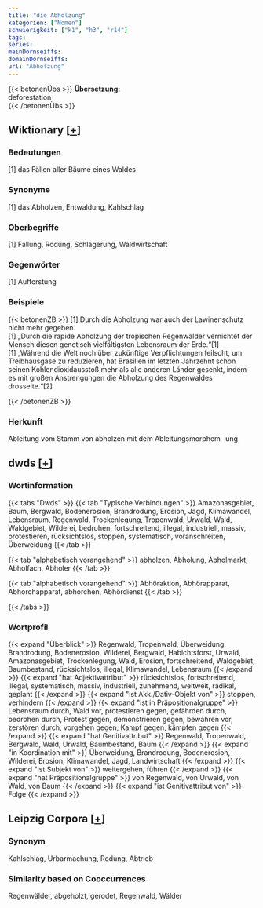 ```yaml
---
title: "die Abholzung"
kategorien: ["Nomen"]
schwierigkeit: ["k1", "h3", "r14"]
tags:
series:
mainDornseiffs:
domainDornseiffs:
url: "Abholzung"
---
```


{{< betonenÜbs >}}
**Übersetzung:**  
deforestation  
{{< /betonenÜbs >}}

## Wiktionary [[+](https://de.wiktionary.org/wiki/Abholzung)]

### Bedeutungen
[1] das Fällen aller Bäume eines Waldes  

### Synonyme
[1] das Abholzen, Entwaldung, Kahlschlag  

### Oberbegriffe
[1] Fällung, Rodung, Schlägerung, Waldwirtschaft  

### Gegenwörter
[1] Aufforstung  

### Beispiele
{{< betonenZB >}}
[1] Durch die Abholzung war auch der Lawinenschutz nicht mehr gegeben.  
[1] „Durch die rapide Abholzung der tropischen Regenwälder vernichtet der Mensch diesen genetisch vielfältigsten Lebensraum der Erde.“[1]  
[1] „Während die Welt noch über zukünftige Verpflichtungen feilscht, um Treibhausgase zu reduzieren, hat Brasilien im letzten Jahrzehnt schon seinen Kohlendioxidausstoß mehr als alle anderen Länder gesenkt, indem es mit großen Anstrengungen die Abholzung des Regenwaldes drosselte.“[2]  

{{< /betonenZB >}}
### Herkunft
Ableitung vom Stamm von abholzen mit dem Ableitungsmorphem -ung  



## dwds [[+](https://www.dwds.de/wb/Abholzung)]

### Wortinformation
{{< tabs "Dwds" >}}
{{< tab "Typische Verbindungen" >}}
Amazonasgebiet, Baum, Bergwald, Bodenerosion, Brandrodung, Erosion, Jagd, Klimawandel, Lebensraum, Regenwald, Trockenlegung, Tropenwald, Urwald, Wald, Waldgebiet, Wilderei, bedrohen, fortschreitend, illegal, industriell, massiv, protestieren, rücksichtslos, stoppen, systematisch, voranschreiten, Überweidung
{{< /tab >}}

{{< tab "alphabetisch vorangehend" >}}
abholzen, Abholung, Abholmarkt, Abholfach, Abholer
{{< /tab >}}

{{< tab "alphabetisch vorangehend" >}}
Abhöraktion, Abhörapparat, Abhorchapparat, abhorchen, Abhördienst
{{< /tab >}}

{{< /tabs >}}

### Wortprofil
{{< expand "Überblick" >}} Regenwald, Tropenwald, Überweidung, Brandrodung, Bodenerosion, Wilderei, Bergwald, Habichtsforst, Urwald, Amazonasgebiet, Trockenlegung, Wald, Erosion, fortschreitend, Waldgebiet, Baumbestand, rücksichtslos, illegal, Klimawandel, Lebensraum {{< /expand >}}
{{< expand "hat Adjektivattribut" >}} rücksichtslos, fortschreitend, illegal, systematisch, massiv, industriell, zunehmend, weltweit, radikal, geplant {{< /expand >}}
{{< expand "ist Akk./Dativ-Objekt von" >}} stoppen, verhindern {{< /expand >}}
{{< expand "ist in Präpositionalgruppe" >}} Lebensraum durch, Wald vor, protestieren gegen, gefährden durch, bedrohen durch, Protest gegen, demonstrieren gegen, bewahren vor, zerstören durch, vorgehen gegen, Kampf gegen, kämpfen gegen {{< /expand >}}
{{< expand "hat Genitivattribut" >}} Regenwald, Tropenwald, Bergwald, Wald, Urwald, Baumbestand, Baum {{< /expand >}}
{{< expand "in Koordination mit" >}} Überweidung, Brandrodung, Bodenerosion, Wilderei, Erosion, Klimawandel, Jagd, Landwirtschaft {{< /expand >}}
{{< expand "ist Subjekt von" >}} weitergehen, führen {{< /expand >}}
{{< expand "hat Präpositionalgruppe" >}} von Regenwald, von Urwald, von Wald, von Baum {{< /expand >}}
{{< expand "ist Genitivattribut von" >}} Folge {{< /expand >}}

## Leipzig Corpora [[+](https://corpora.uni-leipzig.de/en/res?word=Abholzung&corpusId=deu_newscrawl-public_2018)]


### Synonym
Kahlschlag, Urbarmachung, Rodung, Abtrieb


### Similarity based on Cooccurrences
Regenwälder, abgeholzt, gerodet, Regenwald, Wälder

